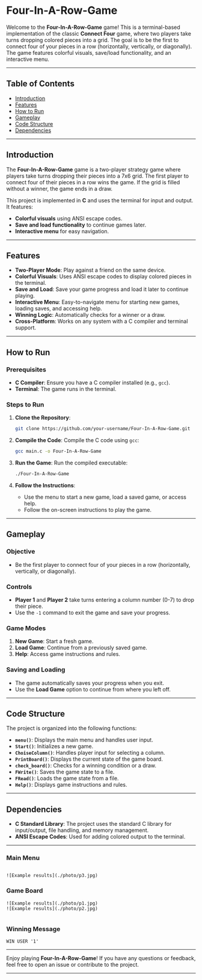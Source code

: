 # Four-In-A-Row-Game

Welcome to the **Four-In-A-Row-Game** game! This is a terminal-based implementation of the classic **Connect Four** game, where two players take turns dropping colored pieces into a grid. The goal is to be the first to connect four of your pieces in a row (horizontally, vertically, or diagonally). The game features colorful visuals, save/load functionality, and an interactive menu.

---

## Table of Contents
- [Introduction](#introduction)
- [Features](#features)
- [How to Run](#how-to-run)
- [Gameplay](#gameplay)
- [Code Structure](#code-structure)
- [Dependencies](#dependencies)

---

## Introduction

The **Four-In-A-Row-Game** game is a two-player strategy game where players take turns dropping their pieces into a 7x6 grid. The first player to connect four of their pieces in a row wins the game. If the grid is filled without a winner, the game ends in a draw.

This project is implemented in **C** and uses the terminal for input and output. It features:
- **Colorful visuals** using ANSI escape codes.
- **Save and load functionality** to continue games later.
- **Interactive menu** for easy navigation.

---

## Features

- **Two-Player Mode**: Play against a friend on the same device.
- **Colorful Visuals**: Uses ANSI escape codes to display colored pieces in the terminal.
- **Save and Load**: Save your game progress and load it later to continue playing.
- **Interactive Menu**: Easy-to-navigate menu for starting new games, loading saves, and accessing help.
- **Winning Logic**: Automatically checks for a winner or a draw.
- **Cross-Platform**: Works on any system with a C compiler and terminal support.

---

## How to Run

### Prerequisites
- **C Compiler**: Ensure you have a C compiler installed (e.g., `gcc`).
- **Terminal**: The game runs in the terminal.

### Steps to Run
1. **Clone the Repository**:
   ```bash
   git clone https://github.com/your-username/Four-In-A-Row-Game.git
   ```

2. **Compile the Code**:
   Compile the C code using `gcc`:
   ```bash
   gcc main.c -o Four-In-A-Row-Game
   ```

3. **Run the Game**:
   Run the compiled executable:
   ```bash
   ./Four-In-A-Row-Game
   ```

4. **Follow the Instructions**:
   - Use the menu to start a new game, load a saved game, or access help.
   - Follow the on-screen instructions to play the game.

---

## Gameplay

### Objective
- Be the first player to connect four of your pieces in a row (horizontally, vertically, or diagonally).

### Controls
- **Player 1** and **Player 2** take turns entering a column number (0-7) to drop their piece.
- Use the `-1` command to exit the game and save your progress.

### Game Modes
1. **New Game**: Start a fresh game.
2. **Load Game**: Continue from a previously saved game.
3. **Help**: Access game instructions and rules.

### Saving and Loading
- The game automatically saves your progress when you exit.
- Use the **Load Game** option to continue from where you left off.

---

## Code Structure

The project is organized into the following functions:

- **`menu()`**: Displays the main menu and handles user input.
- **`Start()`**: Initializes a new game.
- **`ChoiseColumn()`**: Handles player input for selecting a column.
- **`PrintBoard()`**: Displays the current state of the game board.
- **`check_board()`**: Checks for a winning condition or a draw.
- **`FWrite()`**: Saves the game state to a file.
- **`FRead()`**: Loads the game state from a file.
- **`Help()`**: Displays game instructions and rules.

---

## Dependencies

- **C Standard Library**: The project uses the standard C library for input/output, file handling, and memory management.
- **ANSI Escape Codes**: Used for adding colored output to the terminal.

---

### Main Menu
```

![Example results](./photo/p3.jpg)  

```
### Game Board
```
![Example results](./photo/p1.jpg)  
![Example results](./photo/p2.jpg)  


```

### Winning Message
```
WIN USER '1'
```

---

Enjoy playing **Four-In-A-Row-Game**! If you have any questions or feedback, feel free to open an issue or contribute to the project.

---

